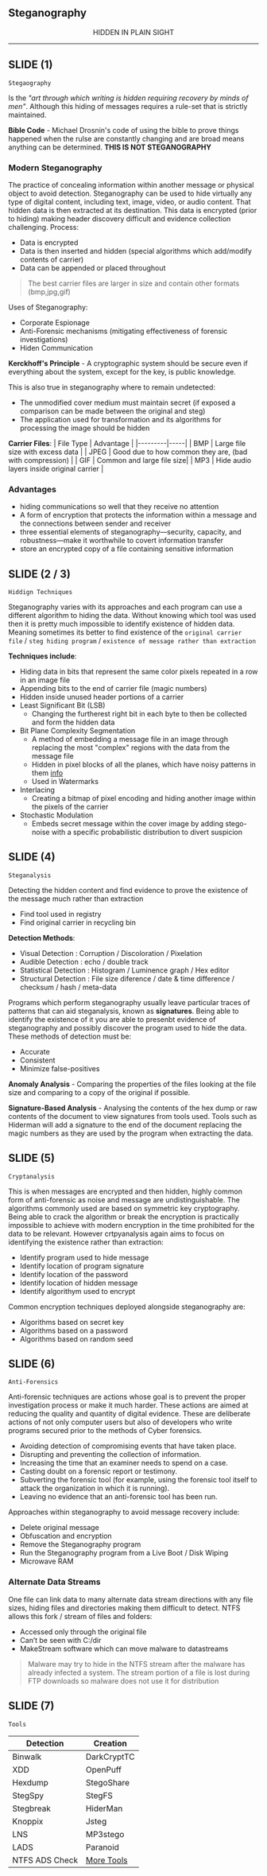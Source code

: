 ## Steganography
<div align="center">
HIDDEN IN PLAIN SIGHT
</div>

------

## SLIDE (1)
`Stegaography`

Is the *"art through which writing is hidden requiring recovery by minds of men"*. Although this hiding of messages requires a rule-set that is strictly maintained.

**Bible Code** - Michael Drosnin's code of using the bible to prove things happened when the rulse are constantly changing and are broad means anything can be determined. **THIS IS NOT STEGANOGRAPHY**

### Modern Steganography
The practice of concealing information within another message or physical object to avoid detection. Steganography can be used to hide virtually any type of digital content, including text, image, video, or audio content. That hidden data is then extracted at its destination. This data is encrypted (prior to hiding) making header discovery difficult and evidence collection challenging. Process:
- Data is encrypted
- Data is then inserted and hidden (special algorithms which add/modify contents of carrier)
- Data can be appended or placed throughout

> The best carrier files are larger in size and contain other formats (bmp,jpg,gif)

Uses of Steganography:
- Corporate Espionage
- Anti-Forensic mechanisms (mitigating effectiveness of forensic investigations)
- Hiden Communication

**Kerckhoff's Principle** - A cryptographic system should be secure even if everything about the system, except for the key, is public knowledge.

This is also true in steganography where to remain undetected:
- The unmodified cover medium must maintain secret (if exposed a comparison can be made between the original and steg)
- The application used for transformation and its algorithms for processing the image should be hidden

**Carrier Files**:
| File Type | Advantage |
|---------|-----|
| BMP | Large file size with excess data |
| JPEG | Good due to how common they are, (bad with compression) |
| GIF | Common and large file size|
| MP3 | Hide audio layers inside original carrier |

### Advantages
- hiding communications so well that they receive no attention
- A form of encryption that protects the information within a message and the connections between sender and receiver
- three essential elements of steganography—security, capacity, and robustness—make it worthwhile to covert information transfer
- store an encrypted copy of a file containing sensitive information

## SLIDE (2 / 3)
`Hiddign Techniques`

Steganography varies with its approaches and each program can use a different algorithm to hiding the data. Without knowing which tool was used then it is pretty much impossible to identify existence of hidden data. Meaning sometimes its better to find existence of the `original carrier file` / `steg hiding program` / `existence of message rather than extraction` 

**Techniques include**:
- Hiding data in bits that represent the same color pixels repeated in a row in an image file
- Appending bits to the end of carrier file (magic numbers)
- Hidden inside unused header portions of a carrier
- Least Significant Bit (LSB)
  -   Changing the furtherest right bit in each byte to then be collected and form the hidden data
- Bit Plane Complexity Segmentation
    - A method of embedding a message file in an image through replacing the most "complex" regions with the data from the message file
    - Hidden in pixel blocks of all the planes, which have noisy patterns in them [info](https://www.hindawi.com/journals/am/2015/698492/)
    - Used in Watermarks
- Interlacing
  - Creating a bitmap of pixel encoding and hiding another image within the pixels of the carrier
- Stochastic Modulation
  - Embeds secret message within the cover image by adding stego-noise with a specific probabilistic distribution to divert suspicion  

## SLIDE (4)
`Steganalysis`

Detecting the hidden content and find evidence to prove the existence of the message much rather than extraction
- Find tool used in registry
- Find original carrier in recycling bin

**Detection Methods**:
- Visual Detection : Corruption / Discoloration / Pixelation
- Audible Detection : echo / double track
- Statistical Detection : Histogram / Luminence graph / Hex editor
- Structural Detection : File size diference / date & time difference / checksum / hash / meta-data

Programs which perform steganography usually leave particular traces of patterns that can aid steganalysis, known as **signatures**. Being able to identify the  existence of it you are able to presenbt evidence of steganography and possibly discover the program used to hide the data. These methods of detection must be:
- Accurate
- Consistent
- Minimize false-positives

**Anomaly Analysis** - Comparing the properties of the files looking at the file size and comparing to a copy of the original if possible.

**Signature-Based Analysis** - Analysing the contents of the hex dump or raw contents of the document to view signatures from tools used. Tools such as Hiderman will add a signature to the end of the document replacing the magic numbers as they are used by the program when extracting the data. 

## SLIDE (5)
`Cryptanalysis`

This is when messages are encrypted and then hidden, highly common form of anti-forensic as noise and message are undistinguishable. The algorithms commonly used are based on symmetric key cryptography. Being able to crack the algorithm or break the encryption is practically impossible to achieve with modern encryption in the time prohibited for the data to be relevant. However crtpyanalysis again aims to focus on identifying the existence rather than extraction:
- Identify program used to hide message
- Identify location of program signature
- Identify location of the password
- Identify location of hidden message
- Identify algorithym used to encrypt

Common encryption techniques deployed alongside steganography are:
- Algorithms based on secret key
- Algorithms based on a password
- Algorithms based on random seed

## SLIDE (6)
`Anti-Forensics`

Anti-forensic techniques are actions whose goal is to prevent the proper investigation process or make it much harder. These actions are aimed at reducing the quality and quantity of digital evidence. These are deliberate actions of not only computer users but also of developers who write programs secured prior to the methods of Cyber forensics.
- Avoiding detection of compromising events that have taken place.
-  Disrupting and preventing the collection of information.
- Increasing the time that an examiner needs to spend on a case.
- Casting doubt on a forensic report or testimony.
- Subverting the forensic tool (for example, using the forensic tool itself to attack the organization in which it is running).
- Leaving no evidence that an anti-forensic tool has been run.

Approaches within steganography to avoid message recovery include:
- Delete original message
- Obfuscation and encryption
- Remove the Steganography program
- Run the Steganography program from a Live Boot / Disk Wiping
- Microwave RAM

### Alternate Data Streams
One file can link data to many alternate data stream directions with any file sizes, hiding files and directories making them difficult to detect. NTFS allows this fork / stream of files and folders:
- Accessed only through the original file
- Can’t be seen with C:/dir
- MakeStream software which can move malware to datastreams

> Malware may try to hide in the NTFS stream after the malware has already infected a system. The stream portion of a file is lost during FTP downloads so malware does not use it for distribution

## SLIDE (7)
`Tools`

| Detection | Creation |
|---------|-----|
| Binwalk | DarkCryptTC |
| XDD | OpenPuff |
| Hexdump | StegoShare |
| StegSpy | StegFS |
| Stegbreak | HiderMan |
| Knoppix | Jsteg | 
| LNS | MP3stego |
| LADS | Paranoid |
| NTFS ADS Check | [More Tools](http://www.jjtc.com/Security/stegtools.htm) |

